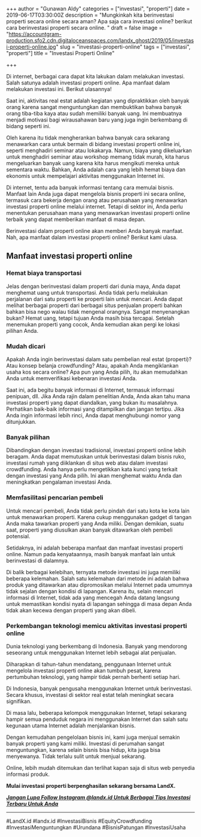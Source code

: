 +++
author = "Gunawan Aldy"
categories = ["investasi", "properti"]
date = 2019-06-17T03:30:00Z
description = "Mungkinkah kita berinvestasi properti secara online secara aman? Apa saja cara investasi online? berikut cara berinvestasi properti secara online. "
draft = false
image = "https://accountgram-production.sfo2.cdn.digitaloceanspaces.com/landx_ghost/2019/05/investasi-properti-online.jpg"
slug = "investasi-properti-online"
tags = ["investasi", "properti"]
title = "Investasi Properti Online"

+++


Di internet, berbagai cara dapat kita lakukan dalam melakukan investasi. Salah satunya adalah investasi properti online. Apa manfaat dalam melakukan investasi ini. Berikut ulasannya!

Saat ini, aktivitas real estat adalah kegiatan yang dipraktikkan oleh banyak orang karena sangat menguntungkan dan membuktikan bahwa banyak orang tiba-tiba kaya atau sudah memiliki banyak uang. Ini membuatnya menjadi motivasi bagi wirausahawan baru yang juga ingin berkembang di bidang seperti ini.

Oleh karena itu tidak mengherankan bahwa banyak cara sekarang menawarkan cara untuk bermain di bidang investasi properti online ini, seperti menghadiri seminar atau lokakarya. Namun, biaya yang dikeluarkan untuk menghadiri seminar atau workshop memang tidak murah, kita harus mengeluarkan banyak uang karena kita harus mengikuti mereka untuk sementara waktu. Bahkan, Anda adalah cara yang lebih hemat biaya dan ekonomis untuk mempelajari aktivitas menggunakan Internet ini.

Di internet, tentu ada banyak informasi tentang cara memulai bisnis. Manfaat lain Anda juga dapat mengelola bisnis properti ini secara online, termasuk cara bekerja dengan orang atau perusahaan yang menawarkan investasi properti online melalui internet. Tetapi di sektor ini, Anda perlu menentukan perusahaan mana yang menawarkan investasi properti online terbaik yang dapat memberikan manfaat di masa depan.

Berinvestasi dalam properti online akan memberi Anda banyak manfaat. Nah, apa manfaat dalam investasi properti online? Berikut kami ulasa.

## Manfaat investasi properti online

### Hemat biaya transportasi

Jelas dengan berinvestasi dalam properti dari dunia maya, Anda dapat menghemat uang untuk transportasi. Anda tidak perlu melakukan perjalanan dari satu properti ke properti lain untuk mencari. Anda dapat melihat berbagai properti dari berbagai situs penjualan properti bahkan bahkan bisa nego walau tidak mengenal orangnya. Sangat menyenangkan bukan? Hemat uang, tetapi tujuan Anda masih bisa tercapai. Setelah menemukan properti yang cocok, Anda kemudian akan pergi ke lokasi pilihan Anda.

### Mudah dicari

Apakah Anda ingin berinvestasi dalam satu pembelian real estat (properti)? Atau konsep belanja crowdfunding? Atau, apakah Anda mengiklankan usaha kos secara online? Apa pun yang Anda pilih, itu akan memudahkan Anda untuk memverifikasi kebenaran investasi Anda.

Saat ini, ada begitu banyak informasi di Internet, termasuk informasi penipuan, dll. Jika Anda rajin dalam penelitian Anda, Anda akan tahu mana investasi properti yang dapat diandalkan, yang bukan itu masalahnya. Perhatikan baik-baik informasi yang ditampilkan dan jangan tertipu. Jika Anda ingin informasi lebih rinci, Anda dapat menghubungi nomor yang ditunjukkan.

### Banyak pilihan

Dibandingkan dengan investasi tradisional, investasi properti online lebih beragam. Anda dapat memutuskan untuk berinvestasi dalam bisnis ruko, investasi rumah yang diiklankan di situs web atau dalam investasi crowdfunding. Anda hanya perlu mengetikkan kata kunci yang terkait dengan investasi yang Anda pilih. Ini akan menghemat waktu Anda dan meningkatkan pengalaman investasi Anda.

### Memfasilitasi pencarian pembeli

Untuk mencari pembeli, Anda tidak perlu pindah dari satu kota ke kota lain untuk menawarkan properti. Karena cukup menggunakan gadget di tangan Anda maka tawarkan properti yang Anda miliki. Dengan demikian, suatu saat, properti yang diusulkan akan banyak ditawarkan oleh pembeli potensial.

Setidaknya, ini adalah beberapa manfaat dan manfaat investasi properti online. Namun pada kenyataannya, masih banyak manfaat lain untuk berinvestasi di dalamnya.

Di balik berbagai kelebihan, ternyata metode investasi ini juga memiliki beberapa kelemahan. Salah satu kelemahan dari metode ini adalah bahwa produk yang ditawarkan atau dipromosikan melalui Internet pada umumnya tidak sejalan dengan kondisi di lapangan. Karena itu, selain mencari informasi di Internet, tidak ada yang mencegah Anda datang langsung untuk memastikan kondisi nyata di lapangan sehingga di masa depan Anda tidak akan kecewa dengan properti yang akan dibeli.

### Perkembangan teknologi memicu aktivitas investasi properti online

Dunia teknologi yang berkembang di Indonesia. Banyak yang mendorong seseorang untuk menggunakan Internet lebih sebagai alat penjualan.

Diharapkan di tahun-tahun mendatang, penggunaan Internet untuk mengelola investasi properti online akan tumbuh pesat, karena pertumbuhan teknologi, yang hampir tidak pernah berhenti setiap hari.

Di Indonesia, banyak pengusaha menggunakan Internet untuk berinvestasi. Secara khusus, investasi di sektor real estat telah meningkat secara signifikan.

Di masa lalu, beberapa kelompok menggunakan Internet, tetapi sekarang hampir semua penduduk negara ini menggunakan Internet dan salah satu kegunaan utama Internet adalah menjalankan bisnis.

Dengan kemudahan pengelolaan bisnis ini, kami juga menjual semakin banyak properti yang kami miliki. Investasi di perumahan sangat menguntungkan, karena selain bisnis bisa hidup, kita juga bisa menyewanya. Tidak terlalu sulit untuk menjual sekarang.

Online, lebih mudah ditemukan dan terlihat kapan saja di situs web penyedia informasi produk.

**Mulai investasi properti berpenghasilan sekarang bersama LandX.**

[**_Jangan Lupa Follow Instagram @landx.id Untuk Berbagai Tips Investasi Terbaru Untuk Anda_**](https://instagram.com/landx.id?utm_medium=copy_link)

---

#LandX.id	#landx.id	#InvestasiBisnis	#EquityCrowdfunding	#InvestasiMenguntungkan	#Urundana	#BisnisPatungan	#InvestasiUsaha

